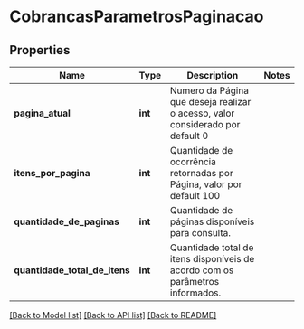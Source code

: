 # CobrancasParametrosPaginacao

## Properties
Name | Type | Description | Notes
------------ | ------------- | ------------- | -------------
**pagina_atual** | **int** | Numero da Página que deseja realizar o acesso, valor considerado por default 0 | 
**itens_por_pagina** | **int** | Quantidade de ocorrência retornadas por Página, valor por default 100 | 
**quantidade_de_paginas** | **int** | Quantidade de páginas disponíveis para consulta. | 
**quantidade_total_de_itens** | **int** | Quantidade total de itens disponíveis de acordo com os parâmetros informados. | 

[[Back to Model list]](../../README.md#documentation-for-models) [[Back to API list]](../../README.md#documentation-for-api-endpoints) [[Back to README]](../../README.md)

